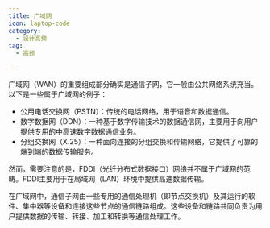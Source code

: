```yaml
---
title: 广域网
icon: laptop-code
category:
  - 设计高频
tag:
  - 高频

---
```


广域网（WAN）的重要组成部分确实是通信子网，它一般由公共网络系统充当。以下是一些属于广域网的例子：

* 公用电话交换网（PSTN）：传统的电话网络，用于语音和数据通信。
* 数字数据网（DDN）：一种基于数字传输技术的数据通信网，主要用于向用户提供专用的中高速数字数据通信业务。
* 分组交换网（X.25）：一种面向连接的分组交换和传输网络，它提供了可靠的端到端的数据传输服务。

然而，需要注意的是，FDDI（光纤分布式数据接口）网络并不属于广域网的范畴。FDDI主要用于在局域网（LAN）环境中提供高速数据传输。

在广域网中，通信子网由一些专用的通信处理机（即节点交换机）及其运行的软件、集中器等设备和连接这些节点的通信链路组成。这些设备和链路共同负责为用户提供数据的传输、转接、加工和转换等通信处理工作。
